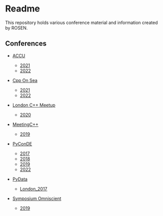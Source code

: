 Readme
======

This repository holds various conference material and information created by ROSEN.

Conferences
-----------

* [ACCU](./ACCU/)
  * [2021](./ACCU/2021/)
  * [2022](./ACCU/2022/)

* [Cpp On Sea](./CppOnSea/)
  * [2021](./CppOnSea/2020/)
  * [2022](./CppOnSea/2022/)

* [London C++ Meetup](./LondonCppMeetup/)
  * [2020](./LondonCppMeetup/2020/)

* [MeetingC++](./MeetingC++)

  * [2019](./MeetingC++/2019)

* [PyConDE](./PyConDE)

  * [2017](./PyConDE/2017)
  * [2018](./PyConDE/2018)
  * [2019](./PyConDE/2019)
  * [2022](./PyConDE/2022)

* [PyData](./PyData)

  * [London_2017](./PyData/London_2017)

* [Symposium Omniscient](./Symposium_Omniscient)

  * [2019](./Symposium_Omniscient/2019)

